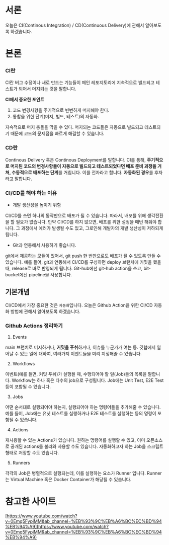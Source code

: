 # 서론

오늘은 CI(Continous Integration) / CD(Continuous Delivery)에 관해서 알아보도록 하겠습니다.

# 본론

### CI란

CI란 버그 수정이나 새로 만드는 기능들이 메인 레포지토리에 지속적으로 빌드되고 테스트가 되어서 머지되는 것을 말합니다.

**CI에서 중요한 포인트**

1. 코드 변경사항을 주기적으로 빈번하게 머지해야 한다.
2. 통합을 위한 단계(머지, 빌드, 테스트)의 자동화.

지속적으로 머지 충돌을 막을 수 있다. 머지되는 코드들은 자동으로 빌드되고 테스트되기 때문에 코드의 문제점을 빠르게 해결할 수 있습니다.

### CD란

Continous Delivery 혹은 Continous Deployment를 말합니다. CI를 통해, **주기적으로 머지된 코드의 변경사항들이 자동으로 빌드되고 테스트되었다면 배포 준비 과정을 거쳐, 수동적으로 배포하는 단계**를 거칩니다. 이를 전자라고 합니다. **자동화된 경우**를 후자라고 말합니다.

### CI/CD를 해야 하는 이유

- 개발 생산성을 높이기 위함

CI/CD를 쓰면 하나의 동작만으로 배포가 될 수 있습니다. 따라서, 배포를 위해 생각전환을 할 필요가 없습니다. 만약 CI/CD를 하지 않으면, 배포를 위한 설정을 매번 해줘야 합니다. 그 과정에서 에러가 발생될 수도 있고, 그로인해 개발자의 개발 생산성이 저하되게 됩니다.

- Git과 연동해서 사용하기 좋습니다.

git에서 제공하는 모듈이 있어서, git push 한 번만으로도 배포가 될 수 있도록 만들 수 있습니다. 예를 들어, git과 연동해서 CI/CD를 구성하면 deploy 브랜치에 커밋을 했을 때, release로 바로 반영되게 됩니다. Git-hub에선 git-hub action을 쓰고, bit-bucket에선 pipeline을 사용합니다.

## 기본개념

CI/CD에서 가장 중요한 것은 `자동화`입니다. 오늘은 Github Action을 위한 CI/CD 자동화 방법에 관해서 알아보도록 하겠습니다.

### Github Actions 정리하기

1. Events

main 브랜치로 머지하거나, **커밋을 푸쉬**하거나, 이슈를 누군가가 여는 등. 깃헙에서 일어날 수 있는 일에 대하여, 여러가지 이벤트들을 미리 지정해줄 수 있습니다.

2. Workflows

이벤트(예를 들면, 커밋 푸쉬)가 실행될 때, 수행되어야 할 일(Job)들의 목록을 말합니다. Workflow는 하나 혹은 다수의 job으로 구성됩니다. Job에는 Unit Test, E2E Test 등이 포함될 수 있습니다.

3. Jobs

어떤 순서대로 실행되어야 하는지, 실행되어야 하는 명령어들을 추가해줄 수 있습니다. 예를 들어, Job에는 유닛 테스트를 실행하거나 E2E 테스트를 실행하는 등의 명령이 포함될 수 있습니다.

4. Actions

재사용할 수 있는 Actions가 있습니다. 원하는 명령어를 실행할 수 있고, 이미 오픈소스로 공개된 actions를 불러와 사용할 수도 있습니다. 자동화하고자 하는 Job을 스크립트 형태로 저장할 수도 있습니다.

5. Runners

각각의 Job은 병렬적으로 실행되는데, 이를 실행하는 요소가 Runner 입니다. Runner는 Virtual Machine 혹은 Docker Container가 해당될 수 있습니다.


# 참고한 사이트

[https://www.youtube.com/watch?v=0Emq5FypiMM&ab_channel=%EB%93%9C%EB%A6%BC%EC%BD%94%EB%94%A9](https://www.youtube.com/watch?v=0Emq5FypiMM&ab_channel=%EB%93%9C%EB%A6%BC%EC%BD%94%EB%94%A9)
